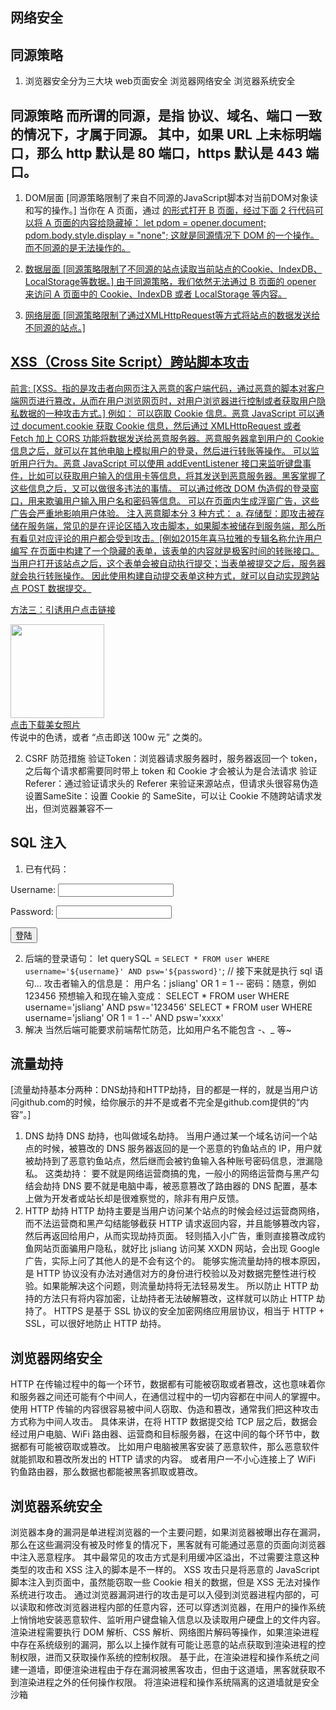 ## 网络安全

## 同源策略
1. 浏览器安全分为三大块
web页面安全
浏览器网络安全
浏览器系统安全


## 同源策略 而所谓的同源，是指 协议、域名、端口 一致的情况下，才属于同源。 其中，如果 URL 上未标明端口，那么 http 默认是 80 端口，https 默认是 443 端口。
1. DOM层面
[同源策略限制了来自不同源的JavaScript脚本对当前DOM对象读和写的操作。]
当你在 A 页面，通过 <a href="xxx" target="_blank"> 的形式打开 B 页面，经过下面 2 行代码可以将 A 页面的内容给隐藏掉：
let pdom = opener.document;
pdom.body.style.display = "none";
这就是同源情况下 DOM 的一个操作。
而不同源的是无法操作的。

2. 数据层面
[同源策略限制了不同源的站点读取当前站点的Cookie、IndexDB、LocalStorage等数据。]
由于同源策略，我们依然无法通过 B 页面的 opener 来访问 A 页面中的 Cookie、IndexDB 或者 LocalStorage 等内容。

3. 网络层面
[同源策略限制了通过XMLHttpRequest等方式将站点的数据发送给不同源的站点。]



## XSS（Cross Site Script）跨站脚本攻击
前言: 
[XSS。指的是攻击者向网页注入恶意的客户端代码，通过恶意的脚本对客户端网页进行篡改，从而在用户浏览网页时，对用户浏览器进行控制或者获取用户隐私数据的一种攻击方式。]
例如：
可以窃取 Cookie 信息。恶意 JavaScript 可以通过 document.cookie 获取 Cookie 信息，然后通过 XMLHttpRequest 或者 Fetch 加上 CORS 功能将数据发送给恶意服务器。恶意服务器拿到用户的 Cookie 信息之后，就可以在其他电脑上模拟用户的登录，然后进行转账等操作。
可以监听用户行为。恶意 JavaScript 可以使用 addEventListener 接口来监听键盘事件，比如可以获取用户输入的信用卡等信息，将其发送到恶意服务器。黑客掌握了这些信息之后，又可以做很多违法的事情。
可以通过修改 DOM 伪造假的登录窗口，用来欺骗用户输入用户名和密码等信息。
可以在页面内生成浮窗广告，这些广告会严重地影响用户体验。
注入恶意脚本分 3 种方式：
a. 存储型：即攻击被存储在服务端，常见的是在评论区插入攻击脚本，如果脚本被储存到服务端，那么所有看见对应评论的用户都会受到攻击。[例如2015年喜马拉雅的专辑名称允许用户编写<script>标签]。
b. 反射型：攻击者将脚本混在 URL 里，服务端接收到 URL 将恶意代码当做参数取出并拼接在 HTML 里返回，浏览器解析此 HTML 后即执行恶意代码。[例如Q群或者邮件中发送恶意链接，用户点击恶意链接，然后解析URL执行恶意代码]。
c. DOM 型：攻击者通过各种手段将恶意脚本注入用户的页面中。例如通过网络劫持（WiFi 路由器劫持、本地恶意软件劫持等）在页面传输过程中修改 HTML 页面内容。
1. XSS 攻击类型
存储型：即攻击被存储在服务端，常见的是在评论区插入攻击脚本，如果脚本被储存到服务端，那么所有看见对应评论的用户都会受到攻击。例如 2015 年喜马拉雅的专辑名称允许用户编写 <script> 标签。
反射型：攻击者将脚本混在 URL 里，服务端接收到 URL 将恶意代码当做参数取出并拼接在 HTML 里返回，浏览器解析此 HTML 后即执行恶意代码。例如 Q 群或者邮件中发送恶意链接，用户点击恶意链接，然后解析 URL 执行恶意代码。
DOM 型：攻击者通过各种手段将恶意脚本注入用户的页面中。例如通过网络劫持（WiFi 路由器劫持、本地恶意软件劫持等）在页面传输过程中修改 HTML 页面内容。
2. XSS 防范措施
输入检查：对输入内容中的 script 和 <iframe> 等标签进行转义或者过滤
设置httpOnly：设置此属性可防止 JavaScript 获取 Cookie，只能在 HTTP 请求过程中使用 Cookie
开启CSP白名单：即开启白名单，可阻止白名单以外的资源加载和运行



## CRSF（Cross-site request forgery） 
[CSRF攻击即跨站请求伪造。]
是一种劫持受信任用户向服务器发送非预期请求的攻击方式，通常情况下，它是攻击者借助受害者的 Cookie 骗取服务器的信任，但是它并不能拿到 Cookie，也看不到 Cookie 的内容，它能做的就是给服务器发送请求，然后执行请求中所描述的命令，以此来改变服务器中的数据，也就是并不能窃取服务器中的数据。
CSRF 攻击就是黑客利用用户的登录状态，并通过第三方的站点来做一些坏事。
1. CSRF 攻击方式
利用用户的登录状态，并通过第三方的站点来做一些坏事
方法一：自动发起 Get 请求
<!DOCTYPE html>
<html>
  <body>
    <h1>黑客的站点：CSRF 攻击演示</h1>
    <img src="https://jsliang.top/index.html?user=hacker&number=100">
  </body>
</html>
黑客将转账的请求接口隐藏在 img 标签内，欺骗浏览器这是一张图片资源。
当该页面被加载时，浏览器会自动发起 img 的资源请求，如果服务器没有对该请求做判断的话，那么服务器就会认为该请求是一个转账请求，于是用户账户上的 100 块就被转移到黑客的账户上去了。

方法二：自动发起 POST 请求
<!DOCTYPE html>
<html>
<body>
  <h1>黑客的站点：CSRF 攻击演示</h1>
  <form id='hacker-form' action="https://jsliang.top" method=POST>
    <input type="hidden" name="user" value="hacker" />
    <input type="hidden" name="number" value="100" />
  </form>
  <script>
    document.getElementById('hacker-form').submit();
  </script>
</body>
</html>
在页面中构建了一个隐藏的表单，该表单的内容就是极客时间的转账接口。
当用户打开该站点之后，这个表单会被自动执行提交；当表单被提交之后，服务器就会执行转账操作。
因此使用构建自动提交表单这种方式，就可以自动实现跨站点 POST 数据提交。

方法三：引诱用户点击链接
<div>
  <img width=150 src=http://images.xuejuzi.cn/1612/1_161230185104_1.jpg>
  </div>
<div>
  <a href="https://jsliang.top?user=hacker&number=100" taget="_blank">
    点击下载美女照片
  </a>
</div>
传说中的色诱，或者 “点击即送 100w 元” 之类的。

2. CSRF 防范措施
验证Token：浏览器请求服务器时，服务器返回一个 token，之后每个请求都需要同时带上 token 和 Cookie 才会被认为是合法请求
验证Referer：通过验证请求头的 Referer 来验证来源站点，但请求头很容易伪造
设置SameSite：设置 Cookie 的 SameSite，可以让 Cookie 不随跨站请求发出，但浏览器兼容不一

## SQL 注入
1. 已有代码：
<form action="/login" method="POST">
  <p>Username: <input type="text" name="username" /></p>
  <p>Password: <input type="password" name="password" /></p>
  <p><input type="submit" value="登陆" /></p>
</form>

2. 后端的登录语句：
let querySQL = `
  SELECT *
  FROM user
  WHERE username='${username}'
  AND psw='${password}'
`;
// 接下来就是执行 sql 语句...
攻击者输入的信息是：
用户名：jsliang' OR 1 = 1 --
密码：随意，例如 123456
预想输入和现在输入变成：
SELECT * FROM user WHERE username='jsliang' AND psw='123456'
SELECT * FROM user WHERE username='jsliang' OR 1 = 1 --' AND psw='xxxx'
3. 解决
当然后端可能要求前端帮忙防范，比如用户名不能包含 -、_ 等~


## 流量劫持
[流量劫持基本分两种：DNS劫持和HTTP劫持，目的都是一样的，就是当用户访问github.com的时候，给你展示的并不是或者不完全是github.com提供的“内容”。]
1. DNS 劫持
DNS 劫持，也叫做域名劫持。
当用户通过某一个域名访问一个站点的时候，被篡改的 DNS 服务器返回的是一个恶意的钓鱼站点的 IP，用户就被劫持到了恶意钓鱼站点，然后继而会被钓鱼输入各种账号密码信息，泄漏隐私。
这类劫持：
要不就是网络运营商搞的鬼，一般小的网络运营商与黑产勾结会劫持 DNS
要不就是电脑中毒，被恶意篡改了路由器的 DNS 配置，基本上做为开发者或站长却是很难察觉的，除非有用户反馈。
2. HTTP 劫持
HTTP 劫持主要是当用户访问某个站点的时候会经过运营商网络，而不法运营商和黑产勾结能够截获 HTTP 请求返回内容，并且能够篡改内容，然后再返回给用户，从而实现劫持页面。
轻则插入小广告，重则直接篡改成钓鱼网站页面骗用户隐私，就好比 jsliang 访问某 XXDN 网站，会出现 Google 广告，实际上问了其他人的是不会有这个的。
能够实施流量劫持的根本原因，是 HTTP 协议没有办法对通信对方的身份进行校验以及对数据完整性进行校验。如果能解决这个问题，则流量劫持将无法轻易发生。
所以防止 HTTP 劫持的方法只有将内容加密，让劫持者无法破解篡改，这样就可以防止 HTTP 劫持了。
HTTPS 是基于 SSL 协议的安全加密网络应用层协议，相当于 HTTP + SSL，可以很好地防止 HTTP 劫持。


## 浏览器网络安全
HTTP 在传输过程中的每一个环节，数据都有可能被窃取或者篡改，这也意味着你和服务器之间还可能有个中间人，在通信过程中的一切内容都在中间人的掌握中。
使用 HTTP 传输的内容很容易被中间人窃取、伪造和篡改，通常我们把这种攻击方式称为中间人攻击。
具体来讲，在将 HTTP 数据提交给 TCP 层之后，数据会经过用户电脑、WiFi 路由器、运营商和目标服务器，在这中间的每个环节中，数据都有可能被窃取或篡改。
比如用户电脑被黑客安装了恶意软件，那么恶意软件就能抓取和篡改所发出的 HTTP 请求的内容。
或者用户一不小心连接上了 WiFi 钓鱼路由器，那么数据也都能被黑客抓取或篡改。


## 浏览器系统安全
浏览器本身的漏洞是单进程浏览器的一个主要问题，如果浏览器被曝出存在漏洞，那么在这些漏洞没有被及时修复的情况下，黑客就有可能通过恶意的页面向浏览器中注入恶意程序。
其中最常见的攻击方式是利用缓冲区溢出，不过需要注意这种类型的攻击和 XSS 注入的脚本是不一样的。
XSS 攻击只是将恶意的 JavaScript 脚本注入到页面中，虽然能窃取一些 Cookie 相关的数据，但是 XSS 无法对操作系统进行攻击。
通过浏览器漏洞进行的攻击是可以入侵到浏览器进程内部的，可以读取和修改浏览器进程内部的任意内容，还可以穿透浏览器，在用户的操作系统上悄悄地安装恶意软件、监听用户键盘输入信息以及读取用户硬盘上的文件内容。
渲染进程需要执行 DOM 解析、CSS 解析、网络图片解码等操作，如果渲染进程中存在系统级别的漏洞，那么以上操作就有可能让恶意的站点获取到渲染进程的控制权限，进而又获取操作系统的控制权限。
基于此，在渲染进程和操作系统之间建一道墙，即便渲染进程由于存在漏洞被黑客攻击，但由于这道墙，黑客就获取不到渲染进程之外的任何操作权限。
将渲染进程和操作系统隔离的这道墙就是安全沙箱